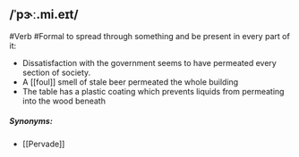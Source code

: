## /ˈpɝː.mi.eɪt/  
#Verb #Formal
to spread through something and be present in every part of it:

- Dissatisfaction with the government seems to have permeated every section of society.
- A [[foul]] smell of stale beer permeated the whole building
- The table has a plastic coating which prevents liquids from permeating into the wood beneath

##### Synonyms:
- [[Pervade]]
